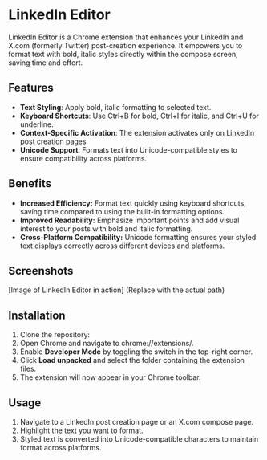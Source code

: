 # LinkedIn Editor

LinkedIn Editor is a Chrome extension that enhances your LinkedIn and X.com (formerly Twitter) post-creation experience. It empowers you to format text with bold, italic styles directly within the compose screen, saving time and effort.

## Features

- **Text Styling**: Apply bold, italic formatting to selected text.  
- **Keyboard Shortcuts**: Use Ctrl+B for bold, Ctrl+I for italic, and Ctrl+U for underline.  
- **Context-Specific Activation**: The extension activates only on LinkedIn post creation pages
- **Unicode Support**: Formats text into Unicode-compatible styles to ensure compatibility across platforms.  

## Benefits

- **Increased Efficiency:** Format text quickly using keyboard shortcuts, saving time compared to using the built-in formatting options.
- **Improved Readability:** Emphasize important points and add visual interest to your posts with bold and italic formatting.
- **Cross-Platform Compatibility:** Unicode formatting ensures your styled text displays correctly across different devices and platforms.

## Screenshots

[Image of LinkedIn Editor in action] (Replace with the actual path)

## Installation

1. Clone the repository:
2. Open Chrome and navigate to chrome://extensions/.
3. Enable **Developer Mode** by toggling the switch in the top-right corner.
4. Click **Load unpacked** and select the folder containing the extension files.
5. The extension will now appear in your Chrome toolbar.

## Usage

1. Navigate to a LinkedIn post creation page or an X.com compose page.
2. Highlight the text you want to format.
4. Styled text is converted into Unicode-compatible characters to maintain format across platforms.
